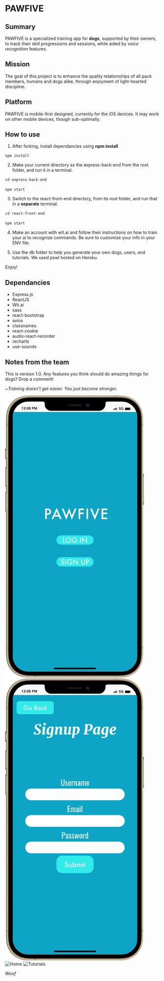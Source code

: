 # PAWFIVE
## Summary
PAWFIVE is a specialized training app for **dogs**, supported by their owners, to track their skill progressions and sessions, while aided by *voice recognition* features. 

## Mission
 The goal of this project is to enhance the quality relationships of all pack members, humans and dogs alike, through enjoyment of light-hearted discipline. 

## Platform
 PAWFIVE is mobile-first designed, currently for the iOS devices. It may work on other mobile devices, though sub-optimally.

## How to use
1. After forking, install dependancies using **npm install**
```
npm install
```
2. Make your current directory as the express-back-end from the root folder, and run it in a terminal.
```
cd express-back-end

npm start
```
3. Switch to the react-front-end directory, from its root folder, and run that in a **separate** terminal.
```
cd react-front-end

npm start
```
4. Make an account with wit.ai and follow their instructions on how to train your ai to recognize commands. Be sure to customize your info in your ENV file.

5. Use the db folder to help you generate your own dogs, users, and tutorials. We used pswl hosted on Heroku.

Enjoy!

## Dependancies
- Express.js
- ReactJS
- Wit.ai
- sass
- react-bootstrap
- axios
- classnames
- react-cookie
- audio-react-recorder
- recharts
- use-sounds

## Notes from the team
This is version 1.0. Any features you think should do amazing things for dogs? Drop a comment!





~*Training doesn't get easier. You just become stronger.*


![Landing Page](https://github.com/Matt-Chisholm/Paw-Five/blob/master/docs/readme.md/landing.png?raw=true)
![SignUp](https://github.com/Matt-Chisholm/Paw-Five/blob/master/docs/readme.md/signup.png?raw=true)
![Home](https://github.com/Matt-Chisholm/Paw-Five/blob/master/docs/readme.md/home.gif?raw=true)
![Tutorials](https://github.com/Matt-Chisholm/Paw-Five/blob/master/docs/readme.md/tutorials.gif?raw=true)

*Woof*
